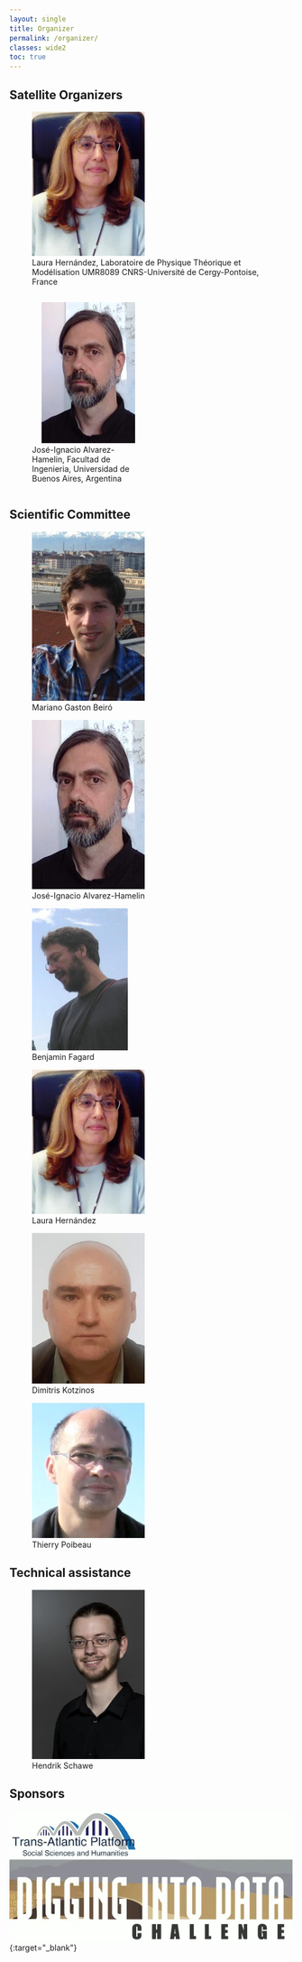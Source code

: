 ```yaml
---
layout: single
title: Organizer
permalink: /organizer/
classes: wide2
toc: true
---
```


## Satellite Organizers

<!-- I do not like the following construct :( -->

<figure>
  <img src="/img/org/lh.webp" alt="Laura Hernández"/>
  <figcaption>Laura Hernández, Laboratoire de Physique Théorique et Modélisation UMR8089 CNRS-Université de Cergy-Pontoise, France</figcaption>
</figure>

<figure style="display: inline-block; width: 200px; vertical-align:top;">
  <img src="/img/org/ia.webp" alt="José-Ignacio Alvarez-Hamelin" style="height: 250px; width: 200px; object-fit: contain"/>
  <figcaption>José-Ignacio Alvarez-Hamelin, Facultad de Ingenieria, Universidad de Buenos  Aires, Argentina</figcaption>
</figure>

## Scientific Committee

<figure title="Mariano Gaston Beiró, CONICET, Universidad de Buenos Aires, Argentina">
  <img src="/img/org/mb.webp" alt="Mariano Gaston Beiró"/>
  <figcaption>Mariano Gaston Beiró</figcaption>
</figure>

<figure title="José-Ignacio Alvarez-Hamelin, CONICET, Universidad de Buenos Aires, Argentina">
  <img src="/img/org/ia.webp" alt="José-Ignacio Alvarez-Hamelin"/>
  <figcaption>José-Ignacio Alvarez-Hamelin</figcaption>
</figure>

<figure title="Benjamin Fagard, Laboratoire LATTICE, UMR 8094 CNRS, ENS/PSL and U. Sorbonne nouvelle/USPC, France">
  <img src="/img/org/bf.webp" alt="Benjamin Fagard"/>
  <figcaption>Benjamin Fagard</figcaption>
</figure>

<figure title="Laura Hernández, LPTM, UMR8089, CY Cergy Paris Université, France">
  <img src="/img/org/lh.webp" alt="Laura Hernández"/>
  <figcaption>Laura Hernández</figcaption>
</figure>

<figure title="Dimitris Kotzinos, ETIS, CY Cergy Paris Université, France">
  <img src="/img/org/dk.webp" alt="Dimitris Kotzinos"/>
  <figcaption>Dimitris Kotzinos</figcaption>
</figure>

<figure title="Thierry Poibeau, Laboratoire LATTICE, UMR 8094 CNRS, ENS/PSL and U. Sorbonne nouvelle/USPC, France">
  <img src="/img/org/tp.webp" alt="Thierry Poibeau"/>
  <figcaption>Thierry Poibeau</figcaption>
</figure>



## Technical assistance

<figure title="Hendrik Schawe, LPTM, UMR8089, CY Cergy Paris Université, France">
  <img src="/img/org/hs.webp" alt="Hendrik Schawe"/>
  <figcaption>Hendrik Schawe</figcaption>
</figure>

## Sponsors

[![TransAtlantic Platform Digging into Data Challenge](/img/tap.webp)](https://diggingintodata.org/awards/2016/news/winners-round-four-t-ap-digging-data-challenge){:target="_blank"}

